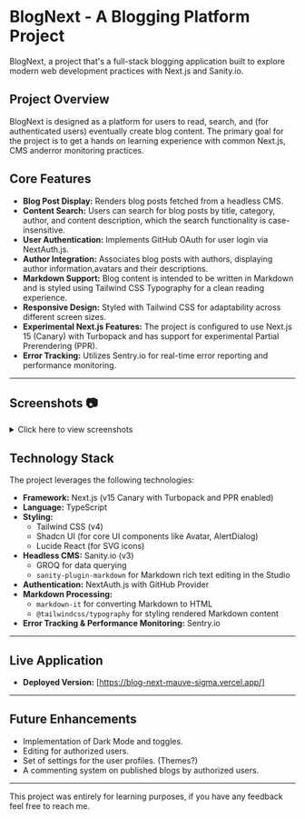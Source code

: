 # BlogNext - A Blogging Platform Project

BlogNext, a project that's a full-stack blogging application built to explore modern web development practices with Next.js and Sanity.io.

## Project Overview

BlogNext is designed as a platform for users to read, search, and (for authenticated users) eventually create blog content. The primary goal for the project is to get a hands on learning experience with common Next.js, CMS anderror monitoring practices.

## Core Features

- **Blog Post Display:** Renders blog posts fetched from a headless CMS.
- **Content Search:** Users can search for blog posts by title, category, author, and content description, which the search functionality is case-insensitive.
- **User Authentication:** Implements GitHub OAuth for user login via NextAuth.js.
- **Author Integration:** Associates blog posts with authors, displaying author information,avatars and their descriptions.
- **Markdown Support:** Blog content is intended to be written in Markdown and is styled using Tailwind CSS Typography for a clean reading experience.
- **Responsive Design:** Styled with Tailwind CSS for adaptability across different screen sizes.
- **Experimental Next.js Features:** The project is configured to use Next.js 15 (Canary) with Turbopack and has support for experimental Partial Prerendering (PPR).
- **Error Tracking:** Utilizes Sentry.io for real-time error reporting and performance monitoring.

---

## Screenshots 📷

<details>
<summary>Click here to view screenshots</summary>

![Screenshot](./public/homepage.png)
![Screenshot](./public/createpage.png)
![Screenshot](./public/blogarticle.png)
![Screenshot](./public/userpage.png)

# Fully Responsive

![Screenshot](./public/responsive1.png)
![Screenshot](./public/responsive2.png)

</details>

## Technology Stack

The project leverages the following technologies:

- **Framework:** Next.js (v15 Canary with Turbopack and PPR enabled)
- **Language:** TypeScript
- **Styling:**
  - Tailwind CSS (v4)
  - Shadcn UI (for core UI components like Avatar, AlertDialog)
  - Lucide React (for SVG icons)
- **Headless CMS:** Sanity.io (v3)
  - GROQ for data querying
  - `sanity-plugin-markdown` for Markdown rich text editing in the Studio
- **Authentication:** NextAuth.js with GitHub Provider
- **Markdown Processing:**
  - `markdown-it` for converting Markdown to HTML
  - `@tailwindcss/typography` for styling rendered Markdown content
- **Error Tracking & Performance Monitoring:** Sentry.io

---

## Live Application

- **Deployed Version:** [https://blog-next-mauve-sigma.vercel.app/]

---

## Future Enhancements

- Implementation of Dark Mode and toggles.
- Editing for authorized users.
- Set of settings for the user profiles. (Themes?)
- A commenting system on published blogs by authorized users.

---

This project was entirely for learning purposes, if you have any feedback feel free to reach me.

